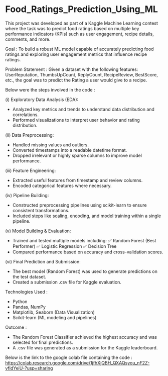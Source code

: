 # Food_Ratings_Prediction_Using_ML

This project was developed as part of a Kaggle Machine Learning contest where the task was to predict food ratings based on multiple key performance indicators (KPIs) such as user engagement, recipe details, comments, and more.

Goal :
To build a robust ML model capable of accurately predicting food ratings and exploring user engagement metrics that influence recipe ratings.

Problem Statement :
Given a dataset with the following features:
UserReputation, ThumbsUpCount, ReplyCount, RecipeReview, BestScore, etc., the goal was to predict the Rating a user would give to a recipe.

Below were the steps involved in the code :

(i) Exploratory Data Analysis (EDA):
- Analyzed key metrics and trends to understand data distribution and correlations.
- Performed visualizations to interpret user behavior and rating distribution.

(ii) Data Preprocessing:
- Handled missing values and outliers.
- Converted timestamps into a readable datetime format.
- Dropped irrelevant or highly sparse columns to improve model performance.

(iii) Feature Engineering:
- Extracted useful features from timestamp and review columns.
- Encoded categorical features where necessary.

(iv) Pipeline Building:
- Constructed preprocessing pipelines using scikit-learn to ensure consistent transformations.
- Included steps like scaling, encoding, and model training within a single pipeline.

(v) Model Building & Evaluation:
- Trained and tested multiple models including:
✅ Random Forest (Best Performer)
✅ Logistic Regression
✅ Decision Tree
- Compared performance based on accuracy and cross-validation scores.

(vi) Final Prediction and Submission:
- The best model (Random Forest) was used to generate predictions on the test dataset.
- Created a submission .csv file for Kaggle evaluation.

Technologies Used :
- Python
- Pandas, NumPy
- Matplotlib, Seaborn (Data Visualization)
- Scikit-learn (ML modeling and pipelines)

Outcome :
- The Random Forest Classifier achieved the highest accuracy and was selected for final predictions.
- A .csv file was generated as a submission for the Kaggle leaderboard.

Below is the link to the google colab file containing the code :
https://colab.research.google.com/drive/1jfhXjQBH_QXAQsyou_nF2Z-vfldYeiU-?usp=sharing
